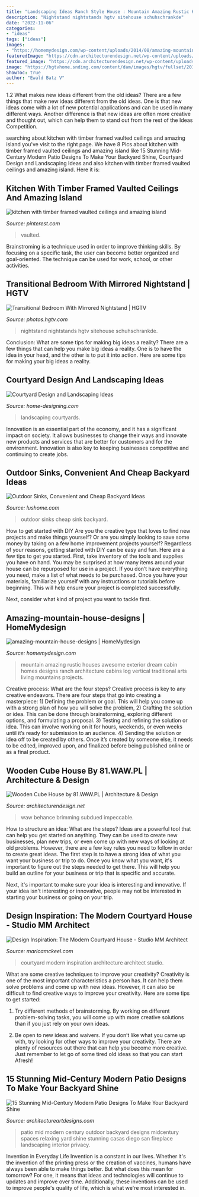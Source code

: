 ```yaml
---
title: "Landscaping Ideas Ranch Style House : Mountain Amazing Rustic Houses Awesome Exterior Dream Cabin Homes Designs Ranch Architecture Cabins Log Vertical Traditional Arts Living Mountains Projects"
description: "Nightstand nightstands hgtv sitehouse schuhschrankde"
date: "2022-11-06"
categories:
- "ideas"
tags: ["ideas"]
images:
- "https://homemydesign.com/wp-content/uploads/2014/08/amazing-mountain-house-designs.jpg"
featuredImage: "https://cdn.architecturendesign.net/wp-content/uploads/2014/07/Wooden-Cube-House-02.jpg"
featured_image: "https://cdn.architecturendesign.net/wp-content/uploads/2014/07/Wooden-Cube-House-02.jpg"
image: "https://hgtvhome.sndimg.com/content/dam/images/hgtv/fullset/2012/9/25/0/BP_HBUSE-103_Bedroom-After-table-lamp_s3x4.jpg.rend.hgtvcom.966.1288.suffix/1400976405549.jpeg"
ShowToc: true
author: "Ewald Batz V"
---
```



1.2 What makes new ideas different from the old ideas?
There are a few things that make new ideas different from the old ideas. One is that new ideas come with a lot of new potential applications and can be used in many different ways. Another difference is that new ideas are often more creative and thought out, which can help them to stand out from the rest of the Ideas Competition.

	

		
searching about kitchen with timber framed vaulted ceilings and amazing island you've visit to the right page. We have 8 Pics about kitchen with timber framed vaulted ceilings and amazing island like 15 Stunning Mid-Century Modern Patio Designs To Make Your Backyard Shine, Courtyard Design and Landscaping Ideas and also kitchen with timber framed vaulted ceilings and amazing island. Here it is:
		
    
## Kitchen With Timber Framed Vaulted Ceilings And Amazing Island

<img loading=lazy src="https://i.pinimg.com/736x/69/73/cb/6973cbb3b7f6cb5f0b4b2a5ff0b12ff6.jpg" onerror="this.onerror=null;this.src='https://tse4.mm.bing.net/th?id=OIP.fP1iRqgNicCA0GE9qY-cjQHaLH&amp;pid=15.1';" alt="kitchen with timber framed vaulted ceilings and amazing island">

_Source: pinterest.com_

>vaulted. 

	

Brainstroming is a technique used in order to improve thinking skills. By focusing on a specific task, the user can become better organized and goal-oriented. The technique can be used for work, school, or other activities.

    
## Transitional Bedroom With Mirrored Nightstand | HGTV

<img loading=lazy src="https://hgtvhome.sndimg.com/content/dam/images/hgtv/fullset/2012/9/25/0/BP_HBUSE-103_Bedroom-After-table-lamp_s3x4.jpg.rend.hgtvcom.966.1288.suffix/1400976405549.jpeg" onerror="this.onerror=null;this.src='https://tse4.mm.bing.net/th?id=OIP.K7PFaPuIHwtE-yXry7H0YAHaJ4&amp;pid=15.1';" alt="Transitional Bedroom With Mirrored Nightstand | HGTV">

_Source: photos.hgtv.com_

>nightstand nightstands hgtv sitehouse schuhschrankde. 

	

Conclusion: What are some tips for making big ideas a reality?
There are a few things that can help you make big ideas a reality. One is to have the idea in your head, and the other is to put it into action. Here are some tips for making your big ideas a reality.

    
## Courtyard Design And Landscaping Ideas

<img loading=lazy src="http://cdn.home-designing.com/wp-content/uploads/2010/10/Central-Courtyard-beautiful-designs-by-Zorrodesigns.jpg" onerror="this.onerror=null;this.src='https://tse2.mm.bing.net/th?id=OIP.00AVED_9FoX5MxL9r3ZxVgHaLH&amp;pid=15.1';" alt="Courtyard Design and Landscaping Ideas">

_Source: home-designing.com_

>landscaping courtyards. 

	

Innovation is an essential part of the economy, and it has a significant impact on society. It allows businesses to change their ways and innovate new products and services that are better for customers and for the environment. Innovation is also key to keeping businesses competitive and continuing to create jobs.

    
## Outdoor Sinks, Convenient And Cheap Backyard Ideas

<img loading=lazy src="https://www.lushome.com/wp-content/uploads/2020/10/outdoor-sink-backyard-ideas-2.jpg" onerror="this.onerror=null;this.src='https://tse2.mm.bing.net/th?id=OIP.dA5sl6tmBLXd8Q4zQys4KwHaJ3&amp;pid=15.1';" alt="Outdoor Sinks, Convenient and Cheap Backyard Ideas">

_Source: lushome.com_

>outdoor sinks cheap sink backyard. 

	

How to get started with DIY
Are you the creative type that loves to find new projects and make things yourself? Or are you simply looking to save some money by taking on a few home improvement projects yourself? Regardless of your reasons, getting started with DIY can be easy and fun. Here are a few tips to get you started.
First, take inventory of the tools and supplies you have on hand. You may be surprised at how many items around your house can be repurposed for use in a project. If you don’t have everything you need, make a list of what needs to be purchased. Once you have your materials, familiarize yourself with any instructions or tutorials before beginning. This will help ensure your project is completed successfully.

Next, consider what kind of project you want to tackle first.

    
## Amazing-mountain-house-designs | HomeMydesign

<img loading=lazy src="https://homemydesign.com/wp-content/uploads/2014/08/amazing-mountain-house-designs.jpg" onerror="this.onerror=null;this.src='https://tse1.mm.bing.net/th?id=OIP.G5rjRi080EPUotSNQ6h5lwHaLH&amp;pid=15.1';" alt="amazing-mountain-house-designs | HomeMydesign">

_Source: homemydesign.com_

>mountain amazing rustic houses awesome exterior dream cabin homes designs ranch architecture cabins log vertical traditional arts living mountains projects. 

	

Creative process: What are the four steps?
Creative process is key to any creative endeavors. There are four steps that go into creating a masterpiece: 1) Defining the problem or goal. This will help you come up with a strong plan of how you will solve the problem, 2) Crafting the solution or idea. This can be done through brainstorming, exploring different options, and formulating a proposal. 3) Testing and refining the solution or idea. This can involve working on it for hours, weekends, or even weeks until it’s ready for submission to an audience. 4) Sending the solution or idea off to be created by others. Once it’s created by someone else, it needs to be edited, improved upon, and finalized before being published online or as a final product.

    
## Wooden Cube House By 81.WAW.PL | Architecture &amp; Design

<img loading=lazy src="https://cdn.architecturendesign.net/wp-content/uploads/2014/07/Wooden-Cube-House-02.jpg" onerror="this.onerror=null;this.src='https://tse1.mm.bing.net/th?id=OIP.7q_GsTjEDvKXkwyJT_Sp-AHaHa&amp;pid=15.1';" alt="Wooden Cube House by 81.WAW.PL | Architecture &amp; Design">

_Source: architecturendesign.net_

>waw behance brimming subdued impeccable. 

	

How to structure an idea: What are the steps?
Ideas are a powerful tool that can help you get started on anything. They can be used to create new businesses, plan new trips, or even come up with new ways of looking at old problems. However, there are a few key rules you need to follow in order to create great ideas.
The first step is to have a strong idea of what you want your business or trip to do. Once you know what you want, it's important to figure out the steps needed to get there. This will help you build an outline for your business or trip that is specific and accurate.

Next, it's important to make sure your idea is interesting and innovative. If your idea isn't interesting or innovative, people may not be interested in starting your business or going on your trip.

    
## Design Inspiration: The Modern Courtyard House - Studio MM Architect

<img loading=lazy src="http://maricamckeel.com/wp-content/uploads/2014/08/LakesideRetreat_Warchol2.jpg" onerror="this.onerror=null;this.src='https://tse1.mm.bing.net/th?id=OIP.2DjJYrNnYnp24_w2Pq6XRwHaE7&amp;pid=15.1';" alt="Design Inspiration: The Modern Courtyard House - Studio MM Architect">

_Source: maricamckeel.com_

>courtyard modern inspiration architecture architect studio. 

	

What are some creative techniques to improve your creativity?
Creativity is one of the most important characteristics a person has. It can help them solve problems and come up with new ideas. However, it can also be difficult to find creative ways to improve your creativity. Here are some tips to get started: 
1. Try different methods of brainstorming. By working on different problem-solving tasks, you will come up with more creative solutions than if you just rely on your own ideas.

2. Be open to new ideas and waivers. If you don’t like what you came up with, try looking for other ways to improve your creativity. There are plenty of resources out there that can help you become more creative. Just remember to let go of some tired old ideas so that you can start Afresh!

    
## 15 Stunning Mid-Century Modern Patio Designs To Make Your Backyard Shine

<img loading=lazy src="https://www.architectureartdesigns.com/wp-content/uploads/2015/10/15-Stunning-Mid-Century-Modern-Patio-Designs-To-Make-Your-Backyard-Shine-9-630x421.jpg" onerror="this.onerror=null;this.src='https://tse3.mm.bing.net/th?id=OIP.AM0ZQTD1vUCQfgHiWFvstwHaE8&amp;pid=15.1';" alt="15 Stunning Mid-Century Modern Patio Designs To Make Your Backyard Shine">

_Source: architectureartdesigns.com_

>patio mid modern century outdoor backyard designs midcentury spaces relaxing yard shine stunning casas diego san fireplace landscaping interior privacy. 

	

Invention in Everyday Life
Invention is a constant in our lives. Whether it's the invention of the printing press or the creation of vaccines, humans have always been able to make things better. But what does this mean for tomorrow? For one, it means that ideas and technologies will continue to updates and improve over time. Additionally, these inventions can be used to improve people's quality of life, which is what we're most interested in.

